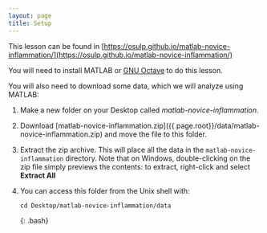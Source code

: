 ```yaml
---
layout: page
title: Setup
---
```


This lesson can be found in [https://osulp.github.io/matlab-novice-inflammation/](https://osulp.github.io/matlab-novice-inflammation/)

You will need to install MATLAB or [GNU Octave][gnu-octave] to do this lesson.

You will also need to download some data, which we will analyze using MATLAB:

1. Make a new folder on your Desktop called *matlab-novice-inflammation*.
2. Download [matlab-novice-inflammation.zip]({{ page.root}}/data/matlab-novice-inflammation.zip) and move the file to this folder.
3. Extract the zip archive. This will place all the data in the `matlab-novice-inflammation` directory.
   Note that on Windows, double-clicking on the zip file simply previews the contents: to extract, right-click and select **Extract All**
4. You can access this folder from the Unix shell with:

	~~~
	cd Desktop/matlab-novice-inflammation/data
	~~~
	{: .bash}

[gnu-octave]: https://www.gnu.org/software/octave/
